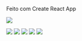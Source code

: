  Feito com Create React App

  <img src ="https://github.com/GabrielMarkes/StarbucksLanding/assets/82659871/4bb01762-232b-44b0-b5de-3045afed8b23">




 

 <img src ="https://github.com/GabrielMarkes/StarbucksLanding/assets/82659871/7123b2b8-5909-4a5a-b565-de1b25c4e187">

 <img src ="https://github.com/GabrielMarkes/StarbucksLanding/assets/82659871/f164943f-ff4c-4a91-95d0-868924502544">
 <img src ="https://github.com/GabrielMarkes/StarbucksLanding/assets/82659871/d9870540-15da-4942-93f8-fd019e34249e">
 <img src ="https://github.com/GabrielMarkes/StarbucksLanding/assets/82659871/26cbaca2-3a33-4529-aa53-c7c3589bdbce">
 <img src ="https://github.com/GabrielMarkes/StarbucksLanding/assets/82659871/707fd6fa-1c10-47d1-a519-49796d9ff2fd">




